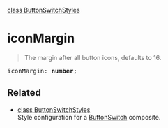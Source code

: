 [class ButtonSwitchStyles](ButtonSwitchStyles.md)

# iconMargin

> The margin after all button icons, defaults to 16.

<pre class="docgen_signature">iconMargin: <b>number</b>;</pre>

## Related

- [<!--{ref:class}-->class ButtonSwitchStyles](ButtonSwitchStyles.md) \
    Style configuration for a [ButtonSwitch](ButtonSwitch.md) composite.
